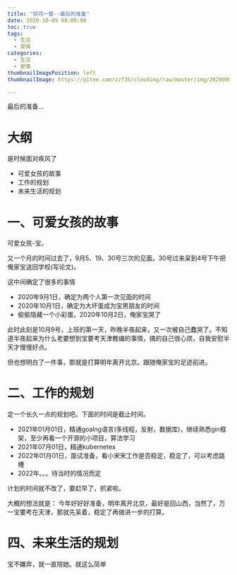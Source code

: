 ```yaml
---
title: "惊鸿一瞥--最后的准备"
date: 2020-10-09 08:00:00
toc: true
tags:
  - 生活
  - 爱情
categories:
  - 生活
  - 爱情
thumbnailImagePosition: left
thumbnailImage: https://gitee.com/zzf35/cloudimg/raw/master/img/20200902102513.jpg

---
```


最后的准备...

<!--more-->

# 大纲

是时候面对疾风了

- 可爱女孩的故事
- 工作的规划
- 未来生活的规划



# 一、可爱女孩的故事

可爱女孩-宝。

又一个月的时间过去了，9月5、19、30号三次的见面。30号过来呆到4号下午把俺家宝送回学校(写论文)。

这中间确定了很多的事情
 - 2020年9月1日，确定为两个人第一次见面的时间
 - 2020年10月1日，确定为大坏蛋成为宝男朋友的时间
 - 偷偷隐藏一个小彩蛋，2020年10月2日，俺家宝哭了

此时此刻是10月9号，上班的第一天，昨晚半夜起来，又一次被自己蠢哭了。不知道半夜起来为什么老要想到宝要考天津教编的事情，搞的自己很心烦，自我安慰半天才慢慢好点。

但也想明白了一件事，那就是打算明年离开北京。跟随俺家宝的足迹前进。

# 二、工作的规划

定一个长久一点的规划吧。下面的时间是截止时间。

- 2021年01月01日，精通goalng语言(多线程，反射，数据库)，继续熟悉gin框架，至少再看一个开源的小项目，算法学习
- 2021年07月01日，精通kubernetes
- 2022年01月01日，面试准备，看小宋宋工作是否稳定，稳定了，可以考虑跳槽
- 2022年。。。待当时的情况而定

计划的时间就不改了，要赶早了，抓紧啦。

大概的想法就是：
  今年好好好准备，明年离开北京，最好是回山西，当然了，万一宝要考在天津，那就先呆着，稳定了再做进一步的打算。


# 四、未来生活的规划

宝不嫌弃，就一直陪她。就这么简单



















